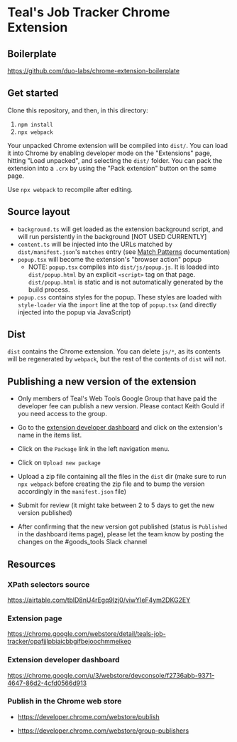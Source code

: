 # Teal's Job Tracker Chrome Extension

## Boilerplate

<https://github.com/duo-labs/chrome-extension-boilerplate>

## Get started

Clone this repository, and then, in this directory:

1. `npm install`
2. `npx webpack`

Your unpacked Chrome extension will be compiled into `dist/`. You can load it into Chrome by enabling developer mode on the "Extensions" page, hitting "Load unpacked", and selecting the `dist/` folder. You can pack the extension into a `.crx` by using the "Pack extension" button on the same page.

Use `npx webpack` to recompile after editing.

## Source layout

* `background.ts` will get loaded as the extension background script, and will run persistently in the background [NOT USED CURRENTLY]
* `content.ts` will be injected into the URLs matched by `dist/manifest.json`'s `matches` entry (see [Match Patterns](https://developer.chrome.com/extensions/match_patterns) documentation)
* `popup.tsx` will become the extension's "browser action" popup
  * NOTE: `popup.tsx` compiles into `dist/js/popup.js`. It is loaded into `dist/popup.html` by an explicit `<script>` tag on that page. `dist/popup.html` is static and is not automatically generated by the build process.
* `popup.css` contains styles for the popup. These styles are loaded with `style-loader` via the `import` line at the top of `popup.tsx` (and directly injected into the popup via JavaScript)

## Dist

`dist` contains the Chrome extension. You can delete `js/*`, as its contents will be regenerated by `webpack`, but the rest of the contents of `dist` will not.

## Publishing a new version of the extension

* Only members of Teal's Web Tools Google Group that have paid the developer fee can publish a new version. Please contact Keith Gould if you need access to the group.

* Go to the [extension developer dashboard](https://chrome.google.com/u/3/webstore/devconsole/f2736abb-9371-4647-86d2-4cfd0566d913) and click on the extension's name in the items list.

* Click on the `Package` link in the left navigation menu.

* Click on `Upload new package`

* Upload a zip file containing all the files in the `dist` dir (make sure to run `npx webpack` before creating the zip file and to bump the version accordingly in the `manifest.json` file)

* Submit for review (it might take between 2 to 5 days to get the new version published)

* After confirming that the new version got published (status is `Published` in the dashboard items page), please let the team know by posting the changes on the #goods_tools Slack channel

## Resources

### XPath selectors source

<https://airtable.com/tblD8nU4rEgq9Izj0/viwYIeF4ym2DKG2EY>

### Extension page

<https://chrome.google.com/webstore/detail/teals-job-tracker/opafjjlpbiaicbbgifbejoochmmeikep>

### Extension developer dashboard

<https://chrome.google.com/u/3/webstore/devconsole/f2736abb-9371-4647-86d2-4cfd0566d913>

### Publish in the Chrome web store

* <https://developer.chrome.com/webstore/publish>

* <https://developer.chrome.com/webstore/group-publishers>
